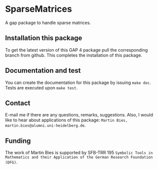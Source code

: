 # SparseMatrices
A gap package to handle sparse matrices.


## Installation this package

To get the latest version of this GAP 4 package pull the corresponding branch from github. This completes the installation of this package.


## Documentation and test

You can create the documentation for this package by issuing `make doc`. Tests are executed upon `make test`.


## Contact

E-mail me if there are any questions, remarks, suggestions. Also, I would like to hear about applications of this package: `Martin Bies, martin.bies@alumni.uni-heidelberg.de`.


## Funding

The work of Martin Bies is supported by SFB-TRR 195 ``Symbolic Tools in Mathematics and their Application of the German Research Foundation (DFG)``.

